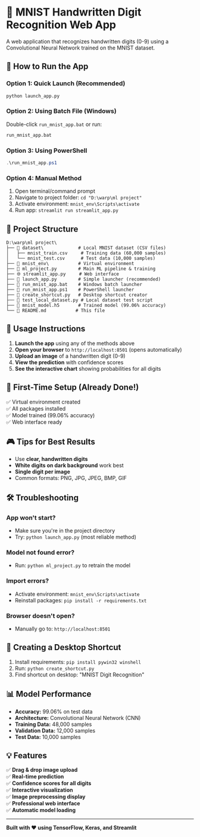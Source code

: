 # 🔢 MNIST Handwritten Digit Recognition Web App

A web application that recognizes handwritten digits (0-9) using a Convolutional Neural Network trained on the MNIST dataset.

## 🚀 How to Run the App

### **Option 1: Quick Launch (Recommended)**
```bash
python launch_app.py
```

### **Option 2: Using Batch File (Windows)**
Double-click `run_mnist_app.bat` or run:
```cmd
run_mnist_app.bat
```

### **Option 3: Using PowerShell**
```powershell
.\run_mnist_app.ps1
```

### **Option 4: Manual Method**
1. Open terminal/command prompt
2. Navigate to project folder: `cd "D:\warp\ml project"`
3. Activate environment: `mnist_env\Scripts\activate`
4. Run app: `streamlit run streamlit_app.py`

## 📁 Project Structure

```
D:\warp\ml project\
├── 📂 dataset\             # Local MNIST dataset (CSV files)
│   ├── mnist_train.csv     # Training data (60,000 samples)
│   └── mnist_test.csv      # Test data (10,000 samples)
├── 📂 mnist_env\           # Virtual environment
├── 🐍 ml_project.py        # Main ML pipeline & training
├── 🌐 streamlit_app.py     # Web interface
├── 🚀 launch_app.py        # Simple launcher (recommended)
├── 📄 run_mnist_app.bat    # Windows batch launcher
├── 📄 run_mnist_app.ps1    # PowerShell launcher
├── 🔗 create_shortcut.py   # Desktop shortcut creator
├── 🧪 test_local_dataset.py # Local dataset test script
├── 🤖 mnist_model.h5       # Trained model (99.06% accuracy)
└── 📖 README.md           # This file
```

## 🎯 Usage Instructions

1. **Launch the app** using any of the methods above
2. **Open your browser** to `http://localhost:8501` (opens automatically)
3. **Upload an image** of a handwritten digit (0-9)
4. **View the prediction** with confidence scores
5. **See the interactive chart** showing probabilities for all digits

## 🔧 First-Time Setup (Already Done!)

✅ Virtual environment created  
✅ All packages installed  
✅ Model trained (99.06% accuracy)  
✅ Web interface ready  

## 🎮 Tips for Best Results

- Use **clear, handwritten digits**
- **White digits on dark background** work best
- **Single digit per image**
- Common formats: PNG, JPG, JPEG, BMP, GIF

## 🛠️ Troubleshooting

### App won't start?
- Make sure you're in the project directory
- Try: `python launch_app.py` (most reliable method)

### Model not found error?
- Run: `python ml_project.py` to retrain the model

### Import errors?
- Activate environment: `mnist_env\Scripts\activate`
- Reinstall packages: `pip install -r requirements.txt`

### Browser doesn't open?
- Manually go to: `http://localhost:8501`

## 🔄 Creating a Desktop Shortcut

1. Install requirements: `pip install pywin32 winshell`
2. Run: `python create_shortcut.py`
3. Find shortcut on desktop: "MNIST Digit Recognition"

## 📊 Model Performance

- **Accuracy:** 99.06% on test data
- **Architecture:** Convolutional Neural Network (CNN)
- **Training Data:** 48,000 samples
- **Validation Data:** 12,000 samples  
- **Test Data:** 10,000 samples

## 💡 Features

✅ **Drag & drop image upload**  
✅ **Real-time prediction**  
✅ **Confidence scores for all digits**  
✅ **Interactive visualization**  
✅ **Image preprocessing display**  
✅ **Professional web interface**  
✅ **Automatic model loading**  

---

**Built with ❤️ using TensorFlow, Keras, and Streamlit**